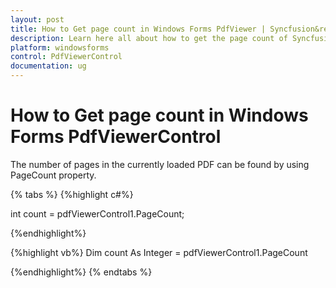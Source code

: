```yaml
---
layout: post
title: How to Get page count in Windows Forms PdfViewer | Syncfusion&reg;
description: Learn here all about how to get the page count of Syncfusion&reg; Windows Forms PdfViewer Control and more.
platform: windowsforms
control: PdfViewerControl
documentation: ug
---
```


# How to Get page count in Windows Forms PdfViewerControl

The number of pages in the currently loaded PDF can be found by using PageCount property.


{% tabs %}
{%highlight c#%}

int count = pdfViewerControl1.PageCount;

{%endhighlight%}


{%highlight vb%}
Dim count As Integer = pdfViewerControl1.PageCount

{%endhighlight%}
{% endtabs %}
